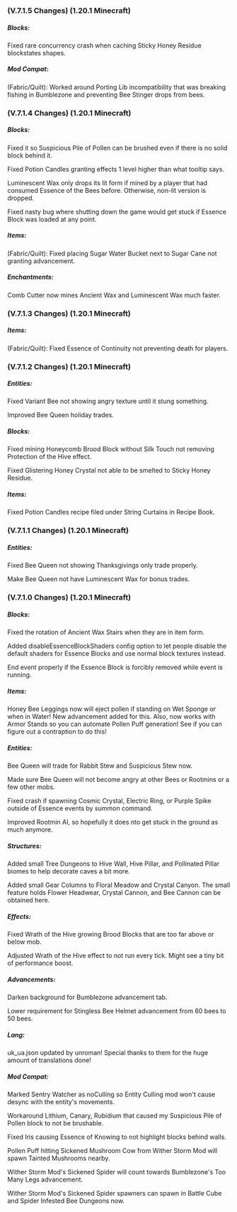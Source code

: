 ### **(V.7.1.5 Changes) (1.20.1 Minecraft)**

##### Blocks:
Fixed rare concurrency crash when caching Sticky Honey Residue blockstates shapes.

##### Mod Compat:
(Fabric/Quilt): Worked around Porting Lib incompatibility that was breaking fishing in Bumblezone and preventing Bee Stinger drops from bees.


### **(V.7.1.4 Changes) (1.20.1 Minecraft)**

##### Blocks:
Fixed it so Suspicious Pile of Pollen can be brushed even if there is no solid block behind it.

Fixed Potion Candles granting effects 1 level higher than what tooltip says.

Luminescent Wax only drops its lit form if mined by a player that had consumed Essence of the Bees before.
 Otherwise, non-lit version is dropped.

Fixed nasty bug where shutting down the game would get stuck if Essence Block was loaded at any point.

##### Items:
(Fabric/Quilt): Fixed placing Sugar Water Bucket next to Sugar Cane not granting advancement.

##### Enchantments:
Comb Cutter now mines Ancient Wax and Luminescent Wax much faster.


### **(V.7.1.3 Changes) (1.20.1 Minecraft)**

##### Items:
(Fabric/Quilt): Fixed Essence of Continuity not preventing death for players.


### **(V.7.1.2 Changes) (1.20.1 Minecraft)**

##### Entities:
Fixed Variant Bee not showing angry texture until it stung something.

Improved Bee Queen holiday trades.

##### Blocks:
Fixed mining Honeycomb Brood Block without Silk Touch not removing Protection of the Hive effect.

Fixed Glistering Honey Crystal not able to be smelted to Sticky Honey Residue.

##### Items:
Fixed Potion Candles recipe filed under String Curtains in Recipe Book.


### **(V.7.1.1 Changes) (1.20.1 Minecraft)**

##### Entities:
Fixed Bee Queen not showing Thanksgivings only trade properly.

Make Bee Queen not have Luminescent Wax for bonus trades.


### **(V.7.1.0 Changes) (1.20.1 Minecraft)**

##### Blocks:
Fixed the rotation of Ancient Wax Stairs when they are in item form.

Added disableEssenceBlockShaders config option to let people disable the default shaders for Essence Blocks and use normal block textures instead.

End event properly if the Essence Block is forcibly removed while event is running.

##### Items:
Honey Bee Leggings now will eject pollen if standing on Wet Sponge or when in Water! New advancement added for this.
 Also, now works with Armor Stands so you can automate Pollen Puff generation! See if you can figure out a contraption to do this!

##### Entities:
Bee Queen will trade for Rabbit Stew and Suspicious Stew now.

Made sure Bee Queen will not become angry at other Bees or Rootmins or a few other mobs.

Fixed crash if spawning Cosmic Crystal, Electric Ring, or Purple Spike outside of Essence events by summon command.

Improved Rootmin AI, so hopefully it does nto get stuck in the ground as much anymore.

##### Structures:
Added small Tree Dungeons to Hive Wall, Hive Pillar, and Pollinated Pillar biomes to help decorate caves a bit more.

Added small Gear Columns to Floral Meadow and Crystal Canyon.
 The small feature holds Flower Headwear, Crystal Cannon, and Bee Cannon can be obtained here.

##### Effects:
Fixed Wrath of the Hive growing Brood Blocks that are too far above or below mob.

Adjusted Wrath of the Hive effect to not run every tick. Might see a tiny bit of performance boost.

##### Advancements:
Darken background for Bumblezone advancement tab.

Lower requirement for Stingless Bee Helmet advancement from 60 bees to 50 bees.

##### Lang:
uk_ua.json updated by unroman! Special thanks to them for the huge amount of translations done!

##### Mod Compat:
Marked Sentry Watcher as noCulling so Entity Culling mod won't cause desync with the entity's movements.

Workaround Lithium, Canary, Rubidium that caused my Suspicious Pile of Pollen block to not be brushable.

Fixed Iris causing Essence of Knowing to not highlight blocks behind walls.

Pollen Puff hitting Sickened Mushroom Cow from Wither Storm Mod will spawn Tainted Mushrooms nearby.

Wither Storm Mod's Sickened Spider will count towards Bumblezone's Too Many Legs advancement.

Wither Storm Mod's Sickened Spider spawners can spawn in Battle Cube and Spider Infested Bee Dungeons now.